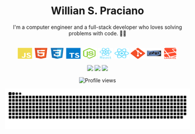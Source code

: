 
<div align="center"> 
<h1>Willian S. Praciano</h1>

I'm a computer engineer and a full-stack developer who loves solving problems with code. 👨‍💻
</div>
 
<!-- <div align="center"> 
  <a href="https://github.com/willianspraciano">
  <img height="180em" align="center" src="https://github-readme-stats.vercel.app/api?username=willianspraciano&show_icons=true&theme=dark&include_all_commits=true&count_private=true"/>
  <span></span>
  <img height="180em" align="center" src="https://github-readme-stats.vercel.app/api/top-langs/?username=willianspraciano&layout=compact&langs_count=6&theme=dark" />
</div>
 <br> -->

<div align="center"> 
  <div style="display: inline_block"><br>
  <img align="center" alt="JavaScript icon" height="30" width="40" src="https://raw.githubusercontent.com/devicons/devicon/master/icons/javascript/javascript-plain.svg">
  <img align="center" alt="HTML icon" height="30" width="40" src="https://raw.githubusercontent.com/devicons/devicon/master/icons/html5/html5-original.svg">
  <img align="center" alt="CSS icon" height="30" width="40" src="https://raw.githubusercontent.com/devicons/devicon/master/icons/css3/css3-original.svg">
  <img align="center" alt="Typescript  icon" height="30" width="40" src="https://raw.githubusercontent.com/devicons/devicon/master/icons/typescript/typescript-plain.svg">
  <img align="center" alt="Node.js icon" height="30" width="40" src="https://raw.githubusercontent.com/devicons/devicon/master/icons/nodejs/nodejs-original.svg">
  <img align="center" alt="React.js icon" height="30" width="40" src="https://raw.githubusercontent.com/devicons/devicon/master/icons/react/react-original-wordmark.svg">
  <img align="center" alt="React Native icon" height="30" width="40" src="https://raw.githubusercontent.com/devicons/devicon/master/icons/react/react-original.svg">
  <img align="center" alt="Git icon" height="30" width="40" src="https://raw.githubusercontent.com/devicons/devicon/master/icons/git/git-original.svg">
  <img align="center" alt="PHP icon" height="30" width="40" src="https://raw.githubusercontent.com/devicons/devicon/master/icons/php/php-original.svg">
  <img align="center" alt="Laravel icon" height="30" width="40" src="https://raw.githubusercontent.com/devicons/devicon/master/icons/laravel/laravel-plain-wordmark.svg">
 
    
</div>
  <br>
  <a href="https://www.instagram.com/willianspraciano/" target="_blank"><img src="https://img.shields.io/badge/-Instagram-%23E4405F?style=for-the-badge&logo=instagram&logoColor=white" target="_blank"></a>
  <a href="https://www.linkedin.com/in/willianspraciano/" target="_blank"><img src="https://img.shields.io/badge/-LinkedIn-%230077B5?style=for-the-badge&logo=linkedin&logoColor=white" target="_blank"></a>
  <a href="mailto:willian.s.praciano@gmail.com" target="_blank"><img src="https://img.shields.io/badge/-Gmail-red?style=for-the-badge&logo=gmail&logoColor=white" target="_blank"></a> 
  <br/>
  <p align="center"> <img src="https://komarev.com/ghpvc/?username=willianspraciano&color=yellow" alt="Profile views" /> </p>

![Snake animation](https://github.com/willianspraciano/willianspraciano/blob/output/github-contribution-grid-snake.svg)


